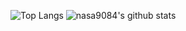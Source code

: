 ![Top Langs](https://github-readme-stats.vercel.app/api/top-langs/?username=nasa9084&hide=html)
![nasa9084's github stats](https://github-readme-stats.vercel.app/api?username=nasa9084&count_private=true)
